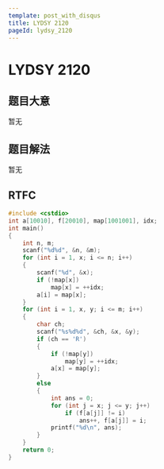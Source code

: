 ```yaml
---
template: post_with_disqus
title: LYDSY 2120
pageId: lydsy_2120
---
```


# LYDSY 2120
<span id="poem"></span><script>$(function(){$.ajax('/api/poem?rnd='+Date.now()+Math.random()).done(function(data){$('#poem').text(data);});});</script>
## 题目大意
暂无

## 题目解法
暂无

## RTFC

```cpp
#include <cstdio>
int a[10010], f[20010], map[1001001], idx;
int main()
{
    int n, m;
    scanf("%d%d", &n, &m);
    for (int i = 1, x; i <= n; i++)
    {
        scanf("%d", &x);
        if (!map[x])
            map[x] = ++idx;
        a[i] = map[x];
    }
    for (int i = 1, x, y; i <= m; i++)
    {
        char ch;
        scanf("%s%d%d", &ch, &x, &y);
        if (ch == 'R')
        {
            if (!map[y])
                map[y] = ++idx;
            a[x] = map[y];
        }
        else
        {
            int ans = 0;
            for (int j = x; j <= y; j++)
                if (f[a[j]] != i)
                    ans++, f[a[j]] = i;
            printf("%d\n", ans);
        }
    }
    return 0;
}
```
<div id="__comment"></div>

